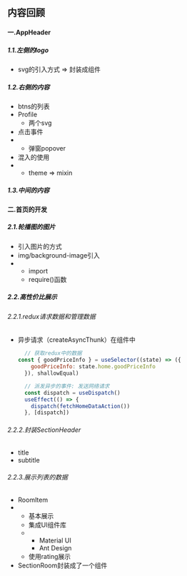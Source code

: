 ## 内容回顾

#### 一.AppHeader

##### 1.1.左侧的logo

- svg的引入方式 => 封装成组件



##### 1.2.右侧的内容

- btns的列表
- Profile
  - 两个svg
- 点击事件
- - 弹窗popover
- 混入的使用
- - theme => mixin

##### 1.3.中间的内容



#### 二.首页的开发

##### 2.1.轮播图的图片

- 引入图片的方式
- img/background-image引入
- - import
  - require()函数

##### 2.2.高性价比展示

###### 2.2.1.redux请求数据和管理数据

- 异步请求（createAsyncThunk）在组件中

  ```js
    // 获取redux中的数据
  const { goodPriceInfo } = useSelector((state) => ({
      goodPriceInfo: state.home.goodPriceInfo
    }), shallowEqual)

    // 派发异步的事件: 发送网络请求
    const dispatch = useDispatch() 
    useEffect(() => {
      dispatch(fetchHomeDataAction())
    }, [dispatch])
  ```

###### 2.2.2.封装SectionHeader

- title
- subtitle

###### 2.2.3.展示列表的数据

- RoomItem
- - 基本展示
  - 集成UI组件库
  - - Material UI
    - Ant Design
  - 使用rating展示
- SectionRoom封装成了一个组件

